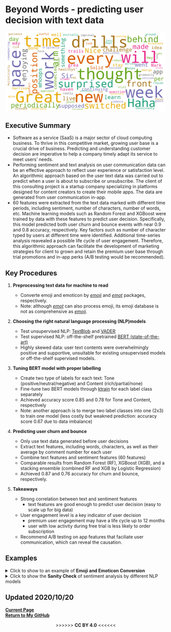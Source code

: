 # Beyond Words - predicting user decision with text data
<p align="center">
   <img src="word_cloud_1.png"  width="500"/> 
</p>  

## Executive Summary
  * Software as a service (SaaS) is a major sector of cloud computing business. To thrive in this competitive market, growing user base is a crucial drive of business. Predicting and understanding customer decision are imperative to help a company timely adapt its service to meet users’ needs.  
  * Performing sentiment and text analysis on user communication data can be an effective approach to reflect user experience or satisfaction level. An algorithmic approach based on the user text data was carried out to predict when a user is about to subscribe or unsubscribe. The client of this consulting project is a startup company specializing in platforms designed for content creators to create their mobile apps. The data are generated from user communication in-app.  
  * 60 features were extracted from the text data marked with different time periods, including sentiment, number of characters, number of words, etc. Machine learning models such as Random Forest and XGBoost were trained by data with these features to predict user decision. Specifically, this model predicted both user churn and bounce events with near 0.9 and 0.8 accuracy, respectively. Key factors such as number of character typed by users at different time were identified. Additional time-series analysis reavealed a possible life cycle of user engagement. Therefore, this algorithmic approach can facilitate the development of marketing strategies for client to grown and retain the premium user base through trial promotions and in-app perks (A/B testing would be recommended).

## Key Procedures
1. **Preprocessing text data for machine to read**
    - Converte emoji and emoticon by [*emoji*](https://github.com/carpedm20/emoji/) and [*emot*](https://github.com/NeelShah18/emot) packages, respectively.
    - Note: although [*emot*](https://github.com/NeelShah18/emot) can also process emoji, its emoji database is not as comprehensive as [*emoji*](https://github.com/carpedm20/emoji/).

2. **Choosing the right natural language processing (NLP)models**
    - Test unsupervised NLP: [TextBlob](https://textblob.readthedocs.io) and [VADER](https://www.nltk.org/_modules/nltk/sentiment/vader.html)
    - Test supervised NLP: off-the-shelf pretrained [BERT (state-of-the-art)](https://huggingface.co/transformers/main_classes/pipelines.html#transformers.pipeline)
    - Highly skewed data: user text contents were overwhelmingly positive and supportive, unsuitable for existing unsupervised models or off-the-shelf supervised models.
 
3. **Tuning BERT model with proper labelling**
    - Create two type of labels for each text: Tone (positive/neutral/negative) and Content (rich/partial/none)
    - Fine-tune two BERT models through [ktrain](https://arxiv.org/abs/2004.10703) for each label class separately
    - Achieved accuracy score 0.85 and 0.78 for Tone and Content, respectively
    - Note: another approach is to merge two label classes into one (2x3) to train one model (less costly but weakned prediction: accuracy score 0.67 due to data imbalance)
 
4. **Predicting user churn and bounce**
    - Only use text data generated before user decisions
    - Extract text features, including words, characters, as well as their average by comment number for each user
    - Combine text features and sentiment features (60 features)
    - Comparable results from Random Forest (RF), XGBoost (XGB), and a stacking ensemble (combined RF and XGB by Logistic Regression)
    - Achieved 0.87 and 0.76 accuracy for churn and bounce, respectively.

5. **Takeaways** 
   - Strong correlation between text and sentiment features
     - text features are good enough to predict user decision (easy to scale up for big data)
   - User engagement level is a key indicator of user decision
      - premium user engagement may have a life cycle up to 12 months 
      - user with low activity during free trial is less likely to order subscription
   - Recommend A/B testing on app features that faciliate user communication, which can reveal the causation.

## Examples
 <details>
   <summary>Click to show to an example of <b>Emoji and Emoticon Conversion</b></summary>
 <p align="center"><img src="emo_convert.png" /></p>
</details>

 <details>
   <summary>Click to show the <b>Sanity Check</b> of sentiment analysis by different NLP models</summary>
<p align="center"><img src="NLP_benchmark.png" /></p>
<p align="center"><b>NLP Models Performance Comparision</b>, OTS: off-the-shelf </p>
</details> 

## Updated 2020/10/20   
[**Current Page**](https://er1czz.github.io/beyondwords)    
[**Return to My GitHub**](https://github.com/er1czz)  



<div align="center"> 
   >>>>>> <b>CC BY 4.0</b> <<<<<<    
</div>


